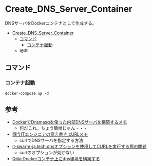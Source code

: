# Create_DNS_Server_Container
DNSサーバをDockerコンテナとして作成する。

- [Create_DNS_Server_Container](#create_dns_server_container)
  - [コマンド](#コマンド)
    - [コンテナ起動](#コンテナ起動)
  - [参考](#参考)

## コマンド

### コンテナ起動

```
docker-compose up -d
```



## 参考

- [DockerでDnsmasqを使った内部DNSサーバを構築するメモ](https://7me.nobiki.com/2020/04/22/dnsmasq-docker-memo/)
  - 何だこれ。ちょう簡単じゃん・・・
- [闘うITエンジニアの覚え書き:cURLメモ](https://www.magata.net/memo/index.php?cURL%A5%E1%A5%E2#x66a3dc9)
  - curlでDNSサーバを指定する方法
- [it-swarm-ja.tech:dnsオプションを使用してCURLを実行する際の問題](https://www.it-swarm-ja.tech/ja/networking/dns%E3%82%AA%E3%83%97%E3%82%B7%E3%83%A7%E3%83%B3%E3%82%92%E4%BD%BF%E7%94%A8%E3%81%97%E3%81%A6curl%E3%82%92%E5%AE%9F%E8%A1%8C%E3%81%99%E3%82%8B%E9%9A%9B%E3%81%AE%E5%95%8F%E9%A1%8C/997990830/)
  - curlのオプションが効かない
- [Qiita:Dockerコンテナ上にdns環境を構築する](https://qiita.com/hakaicode/items/478ba39055c101d6197d)

